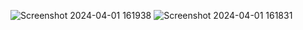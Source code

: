 ![Screenshot 2024-04-01 161938](https://github.com/KattaSrija/portfolio/assets/161741828/601a25d8-ddee-45ad-a8f9-e0546682060b)
![Screenshot 2024-04-01 161831](https://github.com/KattaSrija/portfolio/assets/161741828/06c5c56a-a570-473d-93ed-a21b3589d51d)
